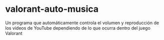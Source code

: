 # valorant-auto-musica
Un programa que automáticamente controla el volumen y reproducción de los videos de YouTube dependiendo de lo que ocurra dentro del juego Valorant
